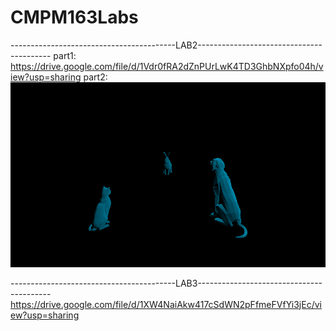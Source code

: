 # CMPM163Labs

-----------------------------------------LAB2-----------------------------------------
part1: 
https://drive.google.com/file/d/1Vdr0fRA2dZnPUrLwK4TD3GhbNXpfo04h/view?usp=sharing
part2: 
![](misc/lab2.png)

-----------------------------------------LAB3-----------------------------------------
https://drive.google.com/file/d/1XW4NaiAkw417cSdWN2pFfmeFVfYi3jEc/view?usp=sharing